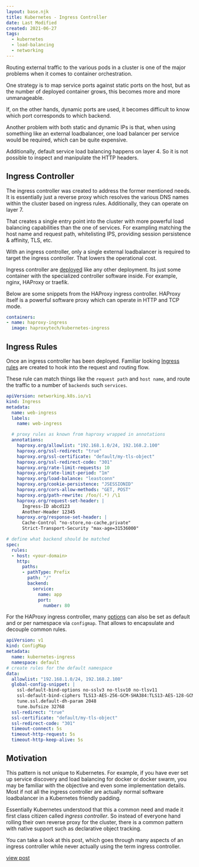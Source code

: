 ```yaml
---
layout: base.njk
title: Kubernetes - Ingress Controller
date: Last Modified
created: 2021-06-27
tags:
  - kubernetes
  - load-balancing
  - networking
---
```


Routing external traffic to the various pods in a cluster is one of the major problems when it comes to container orchestration.

One strategy is to map service ports against static ports on the host, but as the number of deployed container grows, this becomes more and more unmanageable.

If, on the other hands, dynamic ports are used, it becomes difficult to know which port corresponds to which backend.

Another problem with both static and dynamic IPs is that, when using something like an external loadbalancer, one load balancer per service would be required, which can be quite expensive.

Additionally, default service load balancing happens on layer 4. So it is not possible to inspect and manipulate the HTTP headers.

## Ingress Controller

The ingress controller was created to address the former mentioned needs. It is essentially just a reverse proxy which resolves the various DNS names within the cluster based on ingress rules. Additionally, they can operate on layer 7.

That creates a single entry point into the cluster with more powerful load balancing capabilities than the one of services. For exampling matching the host name and request path, whitelisting IPS, providing session persistence & affinity, TLS, etc.

With an ingress controller, only a single external loadbalancer is required to target the ingress controller. That lowers the operational cost.

Ingress controller are [deployed](https://github.com/haproxytech/kubernetes-ingress/tree/master/deploy) like any other deployment. Its just some container with the specialized controller software inside. For example, nginx, HAProxy or traefik.

Below are some snippets from the HAProxy ingress controller. HAProxy itself is a powerful software proxy which can operate in HTTP and TCP mode.

```yaml
containers:
- name: haproxy-ingress
  image: haproxytech/kubernetes-ingress
```

## Ingress Rules

Once an ingress controller has been deployed. Familiar looking [Ingress rules](https://www.haproxy.com/documentation/kubernetes/latest/configuration/ingress/) are created to hook into the request and routing flow.

These rule can match things like the `request path` and `host name`, and route the traffic to a number of `backends` such `services`.

```yaml
apiVersion: networking.k8s.io/v1
kind: Ingress
metadata:
  name: web-ingress
  labels:
    name: web-ingress

  # proxy rules as known from haproxy wrapped in annotations
  annotations:
    haproxy.org/allowlist: "192.168.1.0/24, 192.168.2.100"
    haproxy.org/ssl-redirect: "true"
    haproxy.org/ssl-certificate: "default/my-tls-object"
    haproxy.org/ssl-redirect-code: "301"
    haproxy.org/rate-limit-requests: 10
    haproxy.org/rate-limit-period: "1m"
    haproxy.org/load-balance: "leastconn"
    haproxy.org/cookie-persistence: "JSESSIONID"
    haproxy.org/cors-allow-methods: "GET, POST"
    haproxy.org/path-rewrite: /foo/(.*) /\1
    haproxy.org/request-set-header: |
      Ingress-ID abcd123
      Another-Header 12345
    haproxy.org/response-set-header: |
      Cache-Control "no-store,no-cache,private"
      Strict-Transport-Security "max-age=31536000"

# define what backend should be matched
spec:
  rules:
  - host: <your-domain>
    http:
      paths:
      - pathType: Prefix
        path: "/"
        backend:
          service:
            name: app
            port: 
              number: 80
```

For the HAProxy ingress controller, many [options](https://www.haproxy.com/documentation/kubernetes/latest/configuration/configmap/) can also be set as default and or per namespace via `configmap`. That allows to encapsulate and decouple common rules.

```yaml
apiVersion: v1
kind: ConfigMap
metadata:
  name: kubernetes-ingress
  namespace: default
# create rules for the default namespace
data:
  allowlist: "192.168.1.0/24, 192.168.2.100"
  global-config-snippet: |
    ssl-default-bind-options no-sslv3 no-tlsv10 no-tlsv11
    ssl-default-bind-ciphers TLS13-AES-256-GCM-SHA384:TLS13-AES-128-GCM-SHA256
    tune.ssl.default-dh-param 2048
    tune.bufsize 32768
  ssl-redirect: "true"
  ssl-certificate: "default/my-tls-object"
  ssl-redirect-code: "301"
  timeout-connect: 5s
  timeout-http-request: 5s
  timeout-http-keep-alive: 5s
```

## Motivation

This pattern is not unique to Kubernetes. For example, if you have ever set up service discovery and load balancing for docker or docker swarm, you may be familiar with the objective and even some implementation details.
Most if not all the ingress controller are actually normal software loadbalancer in a Kubernetes friendly padding.

Essentially Kubernetes understood that this a common need and made it first class citizen called *ingress controller*. So instead of everyone hand rolling their own reverse proxy for the cluster, there is a common pattern with native support such as declarative object tracking.

You can take a look at this post, which goes through many aspects of an ingress controller while never actually using the term ingress controller.

[view post](https://dev.to/codingsafari/docker-service-discovery-loadbalancing-strategies-43pk)
